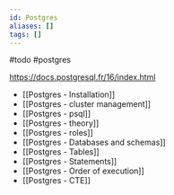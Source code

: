 ```yaml
---
id: Postgres
aliases: []
tags: []
---
```


#todo #postgres

<https://docs.postgresql.fr/16/index.html>

- [[Postgres - Installation]]
- [[Postgres - cluster management]]
- [[Postgres - psql]]
- [[Postgres - theory]]
- [[Postgres - roles]]
- [[Postgres - Databases and schemas]]
- [[Postgres - Tables]]
- [[Postgres - Statements]]
- [[Postgres - Order of execution]]
- [[Postgres - CTE]]
